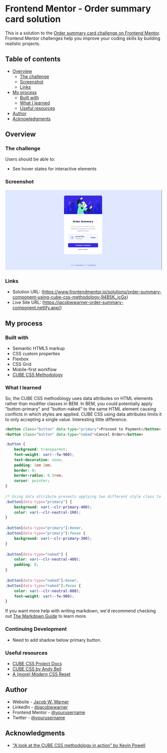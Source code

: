 # Frontend Mentor - Order summary card solution

This is a solution to the [Order summary card challenge on Frontend Mentor](https://www.frontendmentor.io/challenges/order-summary-component-QlPmajDUj). Frontend Mentor challenges help you improve your coding skills by building realistic projects. 

## Table of contents

- [Overview](#overview)
  - [The challenge](#the-challenge)
  - [Screenshot](#screenshot)
  - [Links](#links)
- [My process](#my-process)
  - [Built with](#built-with)
  - [What I learned](#what-i-learned)
  - [Useful resources](#useful-resources)
- [Author](#author)
- [Acknowledgments](#acknowledgments)

## Overview

### The challenge

Users should be able to:

- See hover states for interactive elements

### Screenshot

![](./design/screenshot.png)


### Links

- Solution URL: (https://www.frontendmentor.io/solutions/order-summary-component-using-cube-css-methodology-94B5K_jcGx)
- Live Site URL: (https://jacobwwarner-order-summary-component.netlify.app/)

## My process

### Built with

- Semantic HTML5 markup
- CSS custom properties
- Flexbox
- CSS Grid
- Mobile-first workflow
- [CUBE CSS Methodology](https://cube.fyi/)

### What I learned

So, the CUBE CSS methodology uses data attributes on HTML elements rather than modifier classes in BEM.
In BEM, you could potentially apply "button-primary" and "button-naked" to the same HTML element causing conflicts in which styles are applied.
CUBE CSS using data attributes limits it to only accepting a single value. Interesting little difference.

```html
<button class="button" data-type="primary">Proceed to Payment</button>
<button class="button" data-type="naked">Cancel Order</button>
```
```css
.button {
    background: transparent;
    font-weight: var(--fw-900);
    text-decoration: none;
    padding: 1em 2em;
    border: 0;
    border-radius: 0.5rem;
    cursor: pointer;
}

/* Using data attribute prevents applying two different style class to the different buttons... */
.button[data-type="primary"] {
    background: var(--clr-primary-400);
    color: var(--clr-neutral-100);
}

.button[data-type="primary"]:hover,
.button[data-type="primary"]:focus {
    background: var(--clr-primary-300);
}

.button[data-type="naked"] {
    color: var(--clr-neutral-400);
    padding: 0;
}

.button[data-type="naked"]:hover,
.button[data-type="naked"]:focus {
    color: var(--clr-neutral-800);
    font-weight: var(--fw-900);
}

```

If you want more help with writing markdown, we'd recommend checking out [The Markdown Guide](https://www.markdownguide.org/) to learn more.

### Continuing Development

- Need to add shadow below primary button.

### Useful resources

- [CUBE CSS Project Docs](https://cube.fyi/)
- [CUBE CSS by Andy Bell](https://piccalil.li/blog/cube-css/)
- [A (more) Modern CSS Reset](https://piccalil.li/blog/a-more-modern-css-reset/)

## Author

- Website - [Jacob W. Warner](https://www.jacobwwarner.com)
- LinkedIn - [@jacobwwarner](https://www.linkedin.com/in/jacobwwarner)
- Frontend Mentor - [@yourusername](https://www.frontendmentor.io/profile/jacobwwarner)
- Twitter - [@yourusername](https://www.twitter.com/jacobwwarner)

## Acknowledgments

- ["A look at the CUBE CSS methodology in action" by Kevin Powell](https://youtu.be/NanhQvnvbR8?si=hkOUpizSYGsdr9YJ)

